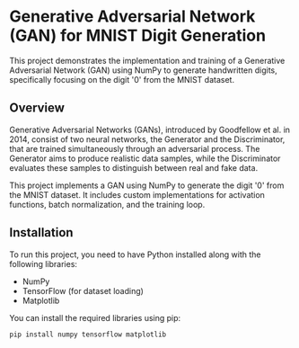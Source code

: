 
# Generative Adversarial Network (GAN) for MNIST Digit Generation

This project demonstrates the implementation and training of a Generative Adversarial Network (GAN) using NumPy to generate handwritten digits, specifically focusing on the digit '0' from the MNIST dataset.

## Overview

Generative Adversarial Networks (GANs), introduced by Goodfellow et al. in 2014, consist of two neural networks, the Generator and the Discriminator, that are trained simultaneously through an adversarial process. The Generator aims to produce realistic data samples, while the Discriminator evaluates these samples to distinguish between real and fake data.

This project implements a GAN using NumPy to generate the digit '0' from the MNIST dataset. It includes custom implementations for activation functions, batch normalization, and the training loop.

## Installation

To run this project, you need to have Python installed along with the following libraries:

- NumPy
- TensorFlow (for dataset loading)
- Matplotlib

You can install the required libraries using pip:

```sh
pip install numpy tensorflow matplotlib
